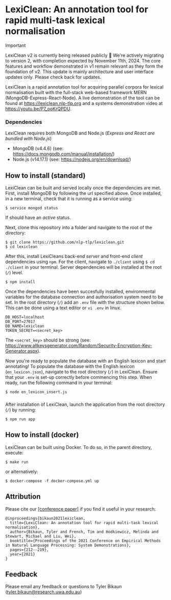 # LexiClean: An annotation tool for rapid multi-task lexical normalisation

> [!IMPORTANT]  
> LexiClean v2 is currently being released publicly 🚧
> We're actively migrating to version 2, with completion expected by November 11th, 2024. The core features and workflow demonstrated in v1 remain relevant as they form the foundation of v2. This update is mainly architecture and user interface updates only. Please check back for updates.

LexiClean is a rapid annotation tool for acquiring parallel corpora for lexical normalisation built with the full-stack web-based framework MERN (MongoDB-Express-React-Node). A live demonstration of the tool can be found at https://lexiclean.nlp-tlp.org and a systems demonstration video at https://youtu.be/P7_ooKrQPDU.

### Dependencies
LexiClean requires both MongoDB and Node.js (*Express and React are bundled with Node.js*)

- MongoDB (v4.4.6) (see: https://docs.mongodb.com/manual/installation/)
- Node.js (v14.17.1) (see: https://nodejs.org/en/download/)

## How to install (standard)
LexiClean can be built and served locally once the dependencies are met. First, install MongoDB by following the url specified above. Once installed, in a new terminal, check that it is running as a service using:

    $ service mongod status
  
If should have an *active* status.

<!-- ```$ brew services list```  for macOS-->


Next, clone this repository into a folder and navigate to the root of the directory:

    $ git clone https://github.com/nlp-tlp/lexiclean.git
    $ cd lexiclean

After this, install LexiCleans back-end *server* and front-end *client* dependencies using `npm`. For the client, navigate to `./client` using `$ cd ./client` in your terminal. Server dependencies will be installed at the root (`/`) level.

    $ npm install


Once the dependencies have been succesfully installed, environmental variables for the database connection and authorisation system need to be set. In the root directory (`/`) add an `.env` file with the structure shown below. This can be done using a text editor or `vi .env` in linux.
  
    DB_HOST=localhost
    DB_PORT=27017
    DB_NAME=lexiclean
    TOKEN_SECRET=<secret_key>

The `<secret_key>` should be strong (see: https://www.allkeysgenerator.com/Random/Security-Encryption-Key-Generator.aspx).

Now you're ready to populate the database with an English lexicon and start annotating! To populate the database with the English lexicon (`en_lexicon.json`), navigate to the root directory (`/`) in LexiClean. Ensure that your `.env` is set-up correctly before commencing this step. When ready, run the following command in your terminal:

    $ node en_lexicon_insert.js


###
After installation of LexiClean, launch the application from the root directory (`/`) by running:

    $ npm run app


## How to install (docker)
LexiClean can be built using Docker. To do so, in the parent directory, execute:
```
$ make run
```

or alternatively:
```
$ docker-compose -f docker-compose.yml up
```

## Attribution
Please cite our [[conference paper]](https://aclanthology.org/2021.emnlp-demo.25/) if you find it useful in your research:
```
@inproceedings{bikaun2021lexiclean,
  title={LexiClean: An annotation tool for rapid multi-task lexical normalisation},
  author={Bikaun, Tyler and French, Tim and Hodkiewicz, Melinda and Stewart, Michael and Liu, Wei},
  booktitle={Proceedings of the 2021 Conference on Empirical Methods in Natural Language Processing: System Demonstrations},
  pages={212--219},
  year={2021}
}
```

## Feedback
Please email any feedback or questions to Tyler Bikaun (tyler.bikaun@research.uwa.edu.au)
